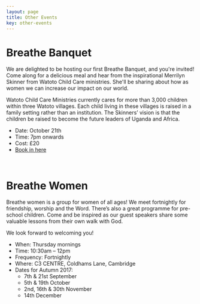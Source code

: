 ```yaml
---
layout: page
title: Other Events
key: other-events
---
```


<!-- <h1>Breathe <span class="alt-title">Brunch</span></h1>

<h2>Theme: This <span class="alt-title">Girl</span> Can</h2>

Speaker: Lynda Huskisson, Trustee of Hope Into Action and author of 'Cheating Death, Living Life'.

Lynda will be sharing her inspirational story of life on the streets to bringing hope to get others off them. 
We will hear from our own Hope House girls and have an opportunity to support the charity. 

* Date: May 20th 
* Time: 10.30- 12.30pm
* Cost: £12
* [Book in here](https://breathebrunch.eventbrite.co.uk)

&nbsp;   -->

<h1>Breathe <span class="alt-title">Banquet</span></h1>

We are delighted to be hosting our first Breathe Banquet, and you're invited! Come along for a delicious meal and hear from the inspirational Merrilyn Skinner from Watoto Child Care ministries. She'll be sharing about how as women we can increase our impact on our world.

Watoto Child Care Ministries currently cares for more than 3,000 children within three Watoto villages. Each child living in these villages is raised in a family setting rather than an institution. The Skinners’ vision is that the children be raised to become the future leaders of Uganda and Africa.

* Date: October 21th 
* Time: 7pm onwards
* Cost: £20
* [Book in here](https://breathebanquet.eventbrite.co.uk)

&nbsp;  

<h1>Breathe <span class="alt-title">Women</span></h1>

Breathe women is a group for women of all ages!  We meet fortnightly for friendship, worship and the Word. There’s also a great programme for pre-school children. Come and be inspired as our guest speakers share some valuable lessons from their own walk with God. 

We look forward to welcoming you!

* When: Thursday mornings
* Time: 10:30am – 12pm
* Frequency: Fortnightly
* Where: C3 CENTRE, Coldhams Lane, Cambridge
* Dates for Autumn 2017: 
  * 7th &amp; 21st September
  * 5th &amp; 19th October
  * 2nd, 16th &amp; 30th November
  * 14th December

<!-- HACK! -->
<style>
@media (min-width: 993px) {
#map {
  margin-top: 50px;
}
}
</style>
